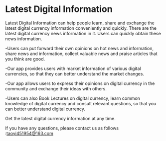 # Latest Digital Information

Latest Digital Information can help people learn, share and exchange the latest digital currency information conveniently and quickly. There are the latest digital currency news information in it. Users can quickly obtain these news information.

-Users can put forward their own opinions on hot news and information, share news and information, collect valuable news and praise articles that you think are good.

-Our app provides users with market information of various digital currencies, so that they can better understand the market changes.

-Our app allows users to express their opinions on digital currency in the community and exchange their ideas with others.

-Users can also Book Lectures on digital currency, learn common knowledge of digital currency and consult relevant questions, so that you can better understand digital currency.

Get the latest digital currency information at any time.

If you have any questions, please contact us as follows :taoyi451954@163.com

